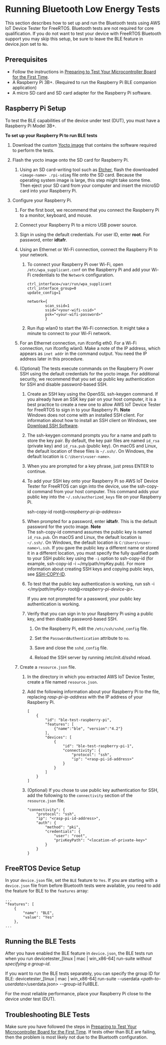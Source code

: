 # Running Bluetooth Low Energy Tests<a name="afr-bridgekeeper-dt-bt"></a>

This section describes how to set up and run the Bluetooth tests using AWS IoT Device Tester for FreeRTOS\. Bluetooth tests are not required for core qualification\. If you do not want to test your device with FreeRTOS Bluetooth support you may skip this setup, be sure to leave the BLE feature in device\.json set to `No`\.

## Prerequisites<a name="dt-bt-prereq"></a>
+ Follow the instructions in [Preparing to Test Your Microcontroller Board for the First Time](qual-steps.md)\.
+ A Raspberry Pi 3B\+\. \(Required to run the Raspberry Pi BLE companion application\)
+ A micro SD card and SD card adapter for the Raspberry Pi software\.

## Raspberry Pi Setup<a name="dt-bt-pi-setup"></a>

To test the BLE capabilities of the device under test \(DUT\), you must have a Raspberry Pi Model 3B\+\.

**To set up your Raspberry Pi to run BLE tests**

1. Download the custom [Yocto image](https://d232ctwt5kahio.cloudfront.net/afr/IDT_AFR_BLE_RaspberryPi_1.0.0.rpi-sdimg) that contains the software required to perform the tests\.

1. Flash the yocto image onto the SD card for Raspberry Pi\.

   1. Using an SD card\-writing tool such as [Etcher](https://www.balena.io/etcher), flash the downloaded `<image-name> .rpi-sdimg` file onto the SD card\. Because the operating system image is large, this step might take some time\. Then eject your SD card from your computer and insert the microSD card into your Raspberry Pi\.

1. Configure your Raspberry Pi\.

   1. For the first boot, we recommend that you connect the Raspberry Pi to a monitor, keyboard, and mouse\.

   1. Connect your Raspberry Pi to a micro USB power source\.

   1. Sign in using the default credentials\. For user ID, enter **root**\. For password, enter **idtafr**\.

   1. Using an Ethernet or Wi\-Fi connection, connect the Raspberry Pi to your network\.

      1. To connect your Raspberry Pi over Wi\-Fi, open `/etc/wpa_supplicant.conf` on the Raspberry Pi and add your Wi\-Fi credentials to the `Network` configuration\.

         ```
         ctrl_interface=/var/run/wpa_supplicant
         ctrl_interface_group=0
         update_config=1
         
         network={
                 scan_ssid=1
                 ssid="<your-wifi-ssid>"
                 psk="<your-wifi-password>"
                 }
         ```

      1. Run ifup wlan0 to start the Wi\-Fi connection\. It might take a minute to connect to your Wi\-Fi network\.

   1. For an Ethernet connection, run ifconfig eth0\. For a Wi\-Fi connection, run ifconfig wlan0\. Make a note of the IP address, which appears as `inet addr` in the command output\. You need the IP address later in this procedure\. 

   1. \(Optional\) The tests execute commands on the Raspberry Pi over SSH using the default credentials for the yocto image\. For additional security, we recommend that you set up public key authentication for SSH and disable password\-based SSH\.

      1. Create an SSH key using the OpenSSL ssh\-keygen command\. If you already have an SSK key pair on your host computer, it is a best practice to create a new one to allow AWS IoT Device Tester for FreeRTOS to sign in to your Raspberry Pi\.
**Note**  
Windows does not come with an installed SSH client\. For information about how to install an SSH client on Windows, see [Download SSH Software](hhttps://www.ssh.com/ssh/#sec-Download-client-software)\.

      1. The ssh\-keygen command prompts you for a name and path to store the key pair\. By default, the key pair files are named `id_rsa` \(private key\) and `id_rsa.pub` \(public key\)\. On macOS and Linux, the default location of these files is `~/.ssh/`\. On Windows, the default location is `C:\Users\<user-name>`\.

      1. When you are prompted for a key phrase, just press ENTER to continue\.

      1. To add your SSH key onto your Raspberry Pi so AWS IoT Device Tester for FreeRTOS can sign into the device, use the ssh\-copy\-id command from your host computer\. This command adds your public key into the `~/.ssh/authorized_keys` file on your Raspberry Pi\.

         ssh\-copy\-id root@*<raspberry\-pi\-ip\-address>*

      1. When prompted for a password, enter **idtafr**\. This is the default password for the yocto image\.
**Note**  
The ssh\-copy\-id command assumes the public key is named `id_rsa.pub`\. On macOS and Linux, the default location is ` ~/.ssh/`\. On Windows, the default location is `C:\Users\<user-name>\.ssh`\. If you gave the public key a different name or stored it in a different location, you must specify the fully qualified path to your SSH public key using the `-i` option to ssh\-copy\-id \(for example, ssh\-copy\-id \-i \~/my/path/myKey\.pub\)\. For more information about creating SSH keys and copying public keys, see [SSH\-COPY\-ID](https://www.ssh.com/ssh/copy-id)\.

      1. To test that the public key authentication is working, run ssh \-i *</my/path/myKey>* root@*<raspberry\-pi\-device\-ip>*\.

         If you are not prompted for a password, your public key authentication is working\.

      1. Verify that you can sign in to your Raspberry Pi using a public key, and then disable password\-based SSH\.

         1. On the Raspberry Pi, edit the `/etc/ssh/sshd_config` file\.

         1. Set the `PasswordAuthentication` attribute to `no`\.

         1. Save and close the `sshd_config` file\.

         1. Reload the SSH server by running /etc/init\.d/sshd reload\.

   1. Create a `resource.json` file\.

      1. In the directory in which you extracted AWS IoT Device Tester, create a file named `resource.json`\.

      1. Add the following information about your Raspberry Pi to the file, replacing *rasp\-pi\-ip\-address* with the IP address of your Raspberry Pi\.

         ```
         [
             {
                 "id": "ble-test-raspberry-pi",
                 "features": [
                     {"name":"ble", "version":"4.2"}
                 ],
                 "devices": [
                     {
                         "id": "ble-test-raspberry-pi-1",
                         "connectivity": {
                             "protocol": "ssh",
                             "ip": "<rasp-pi-id-address>"
                         }
                     }
                 ]
             }
         ]
         ```

      1. \(Optional\) If you chose to use public key authentication for SSH, add the following to the `connectivity` section of the `resource.json` file\.

         ```
         "connectivity": {
             "protocol": "ssh",
             "ip": "<rasp-pi-id-address>",
             "auth": {
                 "method": "pki",
                 "credentials": {
                     "user": "root",
                     "privKeyPath": "<location-of-private-key>"
                 }
             }
         }
         ```

## FreeRTOS Device Setup<a name="afr-device-setup"></a>

In your `device.json` file, set the `BLE` feature to `Yes`\. If you are starting with a `device.json` file from before Bluetooth tests were available, you need to add the feature for BLE to the `features` array:

```
...
"features": [
    {
        "name": "BLE",
        "value": "Yes"
    },
...
```

## Running the BLE Tests<a name="running-ble-test"></a>

After you have enabled the BLE feature in `device.json`, the BLE tests run when you run devicetester\_\[linux \| mac \| win\_x86\-64\] run\-suite *without specifying a group\-id*\.

If you want to run the BLE tests separately, you can specify the group ID for BLE: devicetester\_\[linux \| mac \| win\_x86\-64\] run\-suite \-\-userdata *<path\-to\-userdata>*/userdata\.json> \-\-group\-id FullBLE\.

For the most reliable performance, place your Raspberry Pi close to the device under test \(DUT\)\.

## Troubleshooting BLE Tests<a name="troubleshooting-ble"></a>

Make sure you have followed the steps in [Preparing to Test Your Microcontroller Board for the First Time](qual-steps.md)\. If tests other than BLE are failing, then the problem is most likely not due to the Bluetooth configuration\.